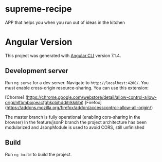# supreme-recipe
APP that helps you when you run out of ideas in the kitchen
# Angular Version

This project was generated with [Angular CLI](https://github.com/angular/angular-cli) version 7.1.4.

## Development server

Run `ng serve` for a dev server. Navigate to `http://localhost:4200/`.
You must enable cross-origin resource-sharing. You can use this extension:

 [Chorme] (https://chrome.google.com/webstore/detail/allow-control-allow-origi/nlfbmbojpeacfghkpbjhddihlkkiljbi)
 [Firefox] (https://addons.mozilla.org/firefox/addon/accesscontrol-allow-all-origin/)

The master branch is fully operational (enabling cors-sharing in the browser)
In the feature/jsonP branch the project architecture has been modularized and JsonpModule is used to avoid CORS, still unfinished

## Build

Run `ng build` to build the project.
